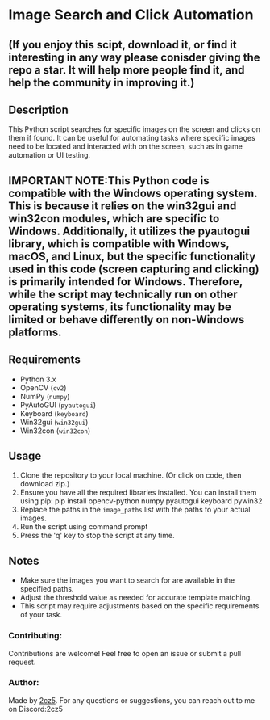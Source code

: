 # Image Search and Click Automation

## (If you enjoy this scipt, download it, or find it interesting in any way please conisder giving the repo a star. It will help more people find it, and help the community in improving it.)

## Description
This Python script searches for specific images on the screen and clicks on them if found. It can be useful for automating tasks where specific images need to be located and interacted with on the screen, such as in game automation or UI testing.

## IMPORTANT NOTE:This Python code is compatible with the Windows operating system. This is because it relies on the win32gui and win32con modules, which are specific to Windows. Additionally, it utilizes the pyautogui library, which is compatible with Windows, macOS, and Linux, but the specific functionality used in this code (screen capturing and clicking) is primarily intended for Windows. Therefore, while the script may technically run on other operating systems, its functionality may be limited or behave differently on non-Windows platforms.

## Requirements
- Python 3.x
- OpenCV (`cv2`)
- NumPy (`numpy`)
- PyAutoGUI (`pyautogui`)
- Keyboard (`keyboard`)
- Win32gui (`win32gui`)
- Win32con (`win32con`)

## Usage
1. Clone the repository to your local machine. (Or click on code, then download zip.)
2. Ensure you have all the required libraries installed. You can install them using pip: pip install opencv-python numpy pyautogui keyboard pywin32
3. Replace the paths in the `image_paths` list with the paths to your actual images.
4. Run the script using command prompt
5. Press the 'q' key to stop the script at any time.

## Notes
- Make sure the images you want to search for are available in the specified paths.
- Adjust the threshold value as needed for accurate template matching.
- This script may require adjustments based on the specific requirements of your task.

### Contributing:
Contributions are welcome! Feel free to open an issue or submit a pull request.

### Author:
Made by [2cz5](https://github.com/2cz5). For any questions or suggestions, you can reach out to me on Discord:2cz5


